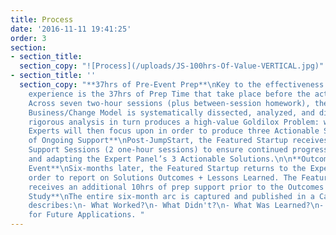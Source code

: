 ```yaml
---
title: Process
date: '2016-11-11 19:41:25'
order: 3
section:
- section_title: 
  section_copy: "![Process](/uploads/JS-100hrs-Of-Value-VERTICAL.jpg)"
- section_title: ''
  section_copy: "**37hrs of Pre-Event Prep**\nKey to the effectiveness of the JumpStart
    experience is the 37hrs of Prep Time that take place before the actual JumpStart.
    Across seven two-hour sessions (plus between-session homework), the Featured Startup’s
    Business/Change Model is systematically dissected, analyzed, and diagnosed. This
    rigorous analysis in turn produces a high-value Goldilox Problem: which seven
    Experts will then focus upon in order to produce three Actionable Solutions.\n\n**Six-Months
    of Ongoing Support**\nPost-JumpStart, the Featured Startup receives twice-monthly
    Support Sessions (2 one-hour sessions) to ensure continued progress in implementing
    and adapting the Expert Panel’s 3 Actionable Solutions.\n\n**Outcomes Reporting
    Event**\nSix-months later, the Featured Startup returns to the Expert Panel in
    order to report on Solutions Outcomes + Lessons Learned. The Featured Startup
    receives an additional 10hrs of prep support prior to the Outcomes Reporting Event.\n\n**Case
    Study**\nThe entire six-month arc is captured and published in a Case Study that
    describes:\n- What Worked?\n- What Didn't?\n- What Was Learned?\n- Recommendations
    for Future Applications. "
---
```

